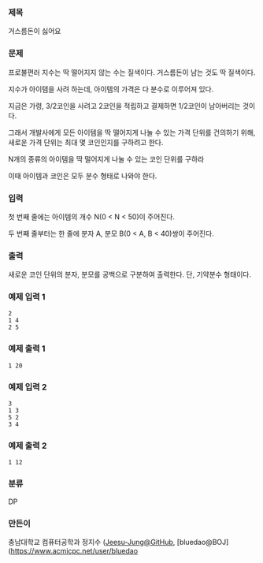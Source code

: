 ### 제목
거스름돈이 싫어요

### 문제
<p>프로불편러 지수는 딱 떨어지지 않는 수는 질색이다. 거스름돈이 남는 것도 딱 질색이다.</p>
<p>지수가 아이템을 사려 하는데, 아이템의 가격은 다 분수로 이루어져 있다.</p>
<p>지금은 가령, 3/2코인을 사려고 2코인을 적립하고 결제하면 1/2코인이 남아버리는 것이다.</p>
<p>그래서 개발사에게 모든 아이템을 딱 떨어지게 나눌 수 있는 가격 단위를 건의하기 위해, 새로운 가격 단위는 최대 몇 코인인지를 구하려고 한다.</p>
<p>N개의 종류의 아이템을 딱 떨어지게 나눌 수 있는 코인 단위를 구하라</p>
<p>이때 아이템과 코인은 모두 분수 형태로 나와야 한다.</p>


### 입력
<p>첫 번째 줄에는 아이템의 개수 N(0 &lt; N &lt; 50)이 주어진다.</p>
<p>두 번째 줄부터는 한 줄에 분자 A, 분모 B(0 &lt; A, B&nbsp;&lt; 40)쌍이 주어진다.</p>

### 출력
<p>새로운 코인 단위의 분자, 분모를 공백으로 구분하여 출력한다. 단, 기약분수 형태이다.</p>

### 예제 입력 1
```
2
1 4
2 5
```

### 예제 출력 1
```
1 20
```

### 예제 입력 2
```
3
1 3
5 2
3 4
```

### 예제 출력 2
```
1 12
```

### 분류
DP

### 만든이
충남대학교 컴퓨터공학과 정지수 ([Jeesu-Jung@GitHub](https://github.com/Jeesu-Jung), [bluedao@BOJ](https://www.acmicpc.net/user/bluedao